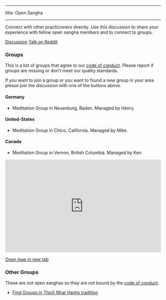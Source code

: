 * * *

title: Open Sangha

* * *

Connect with other practicioners directly. Use this discussion to share your experience with fellow open sangha members and to connect to groups.

[Discussion](https://discord.gg/Tyqd22a?classes=btn,btn-primary) [Talk on Reddit](https://www.reddit.com/r/OpenBuddhaDharma/?classes=btn,btn-primary)

### Groups

This is a list of groups that agree to our [code of conduct](../code/). Please report if groups are missing or don't meet our quality standards.

If you want to join a group or you want to found a new group in your area please join the discussion with one of the buttons above.

#### Germany

- Meditation Group in Neuenburg, Baden. Managed by Henry.

#### United-States

- Meditation Group in Chico, California. Managed by Mike.

#### Canada

- Meditation Group in Vernon, British Columbia. Managed by Ken.

<p>
<iframe width="100%" height="300px" frameborder="0" src="https://umap.openstreetmap.fr/en/map/open-sanghas_179302?scaleControl=false&miniMap=false&scrollWheelZoom=true&zoomControl=false&allowEdit=false&moreControl=true&searchControl=null&tilelayersControl=null&embedControl=null&datalayersControl=true&onLoadPanel=undefined&captionBar=false" mark="crwd-mark"></iframe><p><a href="https://umap.openstreetmap.fr/en/map/open-sanghas_179302">Open map in new tab</a></p>
</p>

### Other Groups

These are not open sanghas so they are not bound by the [code of conduct](../code/).

- [Find Groups in Thich Nhat Hanhs tradition](https://plumvillage.org/about/international-sangha-directory/)